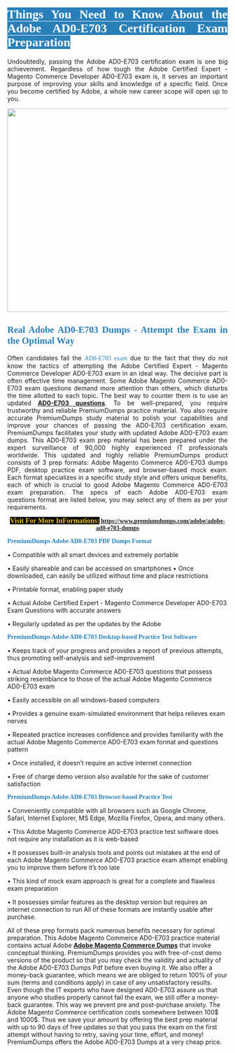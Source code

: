 <h1 style="text-align: justify;"><span style="color:#ffffff;"><span style="font-family:Georgia,serif;"><strong><span style="background-color:#2980b9;">Things You Need to Know About the Adobe AD0-E703 Certification Exam Preparation</span></strong></span></span></h1>

<p style="text-align: justify;">Undoubtedly, passing the Adobe AD0-E703 certification exam is one big achievement. Regardless of how tough the Adobe Certified Expert - Magento Commerce Developer AD0-E703 exam is, it serves an important purpose of improving your skills and knowledge of a specific field. Once you become certified by Adobe, a whole new career scope will open up to you.</p>

<p style="text-align: center;"><a href="https://www.premiumdumps.com/adobe/adobe-ad0-e703-dumps"><img alt="" src="https://i.imgur.com/KJGzbJ2.jpeg" style="width: 700px; height: 465px;" /></a></p>

<h2 style="text-align: justify;"><span style="color:#2980b9;"><span style="font-family:Georgia,serif;"><strong>Real Adobe AD0-E703 Dumps - Attempt the Exam in the Optimal Way</strong></span></span></h2>

<p style="text-align: justify;">Often candidates fail the <span style="color:#2980b9;"><span style="font-family:Georgia,serif;">AD0-E703 exam<strong> </strong></span></span>due to the fact that they do not know the tactics of attempting the Adobe Certified Expert - Magento Commerce Developer AD0-E703 exam in an ideal way. The decisive part is often effective time management. Some Adobe Magento Commerce AD0-E703 exam questions demand more attention than others, which disturbs the time allotted to each topic. The best way to counter them is to use an updated <strong><a href="https://www.premiumdumps.com/adobe/adobe-ad0-e703-dumps">AD0-E703 questions</a></strong>. To be well-prepared, you require trustworthy and reliable PremiumDumps practice material. You also require accurate PremiumDumps study material to polish your capabilities and improve your chances of passing the AD0-E703 certification exam. PremiumDumps facilitates your study with updated Adobe AD0-E703 exam dumps. This AD0-E703 exam prep material has been prepared under the expert surveillance of 90,000 highly experienced IT professionals worldwide. This updated and highly reliable PremiumDumps product consists of 3 prep formats: Adobe Magento Commerce AD0-E703 dumps PDF, desktop practice exam software, and browser-based mock exam. Each format specializes in a specific study style and offers unique benefits, each of which is crucial to good Adobe Magento Commerce AD0-E703 exam preparation. The specs of each Adobe AD0-E703 exam questions format are listed below, you may select any of them as per your requirements.</p>

<p style="text-align: center;"><span style="font-family:Georgia,serif;"><strong><span style="font-size:16px;"><span style="color:#f1c40f;"><span style="background-color:#000000;">Visit For More InFormations:</span></span></span> <a href="https://www.premiumdumps.com/adobe/adobe-ad0-e703-dumps">https://www.premiumdumps.com/adobe/adobe-ad0-e703-dumps</a></strong></span></p>

<p><span style="color:#2980b9;"><span style="font-family:Georgia,serif;"><strong><strong><strong>PremiumDumps Adobe AD0-E703 PDF Dumps Format</strong></strong></strong></span></span></p>

<p>• Compatible with all smart devices and extremely portable</p>

<p>• Easily shareable and can be accessed on smartphones • Once downloaded, can easily be utilized without time and place restrictions</p>

<p>• Printable format, enabling paper study</p>

<p>• Actual Adobe Certified Expert - Magento Commerce Developer AD0-E703 Exam Questions with accurate answers</p>

<p>• Regularly updated as per the updates by the Adobe</p>

<p><span style="color:#2980b9;"><span style="font-family:Georgia,serif;"><strong><strong><strong>PremiumDumps Adobe AD0-E703 Desktop-based Practice Test Software</strong></strong></strong></span></span></p>

<p>• Keeps track of your progress and provides a report of previous attempts, thus promoting self-analysis and self-improvement</p>

<p>• Actual Adobe Magento Commerce AD0-E703 questions that possess striking resemblance to those of the actual Adobe Magento Commerce AD0-E703 exam</p>

<p>• Easily accessible on all windows-based computers</p>

<p>• Provides a genuine exam-simulated environment that helps relieves exam nerves</p>

<p>• Repeated practice increases confidence and provides familiarity with the actual Adobe Magento Commerce AD0-E703 exam format and questions pattern</p>

<p>• Once installed, it doesn’t require an active internet connection</p>

<p>• Free of charge demo version also available for the sake of customer satisfaction</p>

<p><span style="color:#2980b9;"><span style="font-family:Georgia,serif;"><strong><strong><strong>PremiumDumps Adobe AD0-E703 Browser-based Practice Test</strong></strong></strong></span></span></p>

<p>• Conveniently compatible with all browsers such as Google Chrome, Safari, Internet Explorer, MS Edge, Mozilla Firefox, Opera, and many others.</p>

<p>• This Adobe Magento Commerce AD0-E703 practice test software does not require any installation as it is web-based</p>

<p>• It possesses built-in analysis tools and points out mistakes at the end of each Adobe Magento Commerce AD0-E703 practice exam attempt enabling you to improve them before it’s too late</p>

<p>• This kind of mock exam approach is great for a complete and flawless exam preparation</p>

<p>• It possesses similar features as the desktop version but requires an internet connection to run All of these formats are instantly usable after purchase.</p>

<p>All of these prep formats pack numerous benefits necessary for optimal preparation. This Adobe Magento Commerce AD0-E703 practice material contains actual Adobe <span style="color:#000000;"><strong><a href="https://www.premiumdumps.com/adobe/adobe-magento-commerce-dumps">Adobe Magento Commerce Dumps</a></strong></span> that invoke conceptual thinking. PremiumDumps provides you with free-of-cost demo versions of the product so that you may check the validity and actuality of the Adobe AD0-E703 Dumps Pdf before even buying it. We also offer a money-back guarantee, which means we are obliged to return 100% of your sum (terms and conditions apply) in case of any unsatisfactory results. Even though the IT experts who have designed AD0-E703 assure us that anyone who studies properly cannot fail the exam, we still offer a money-back guarantee. This way we prevent pre and post-purchase anxiety. The Adobe Magento Commerce certification costs somewhere between 100$ and 1000$. Thus we save your amount by offering the best prep material with up to 90 days of free updates so that you pass the exam on the first attempt without having to retry, saving your time, effort, and money! PremiumDumps offers the Adobe AD0-E703 Dumps at a very cheap price.</p>
